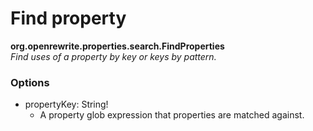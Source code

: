 # Find property

**org.openrewrite.properties.search.FindProperties**  
_Find uses of a property by key or keys by pattern._

### Options

* propertyKey: String!
  * A property glob expression that properties are matched against.

